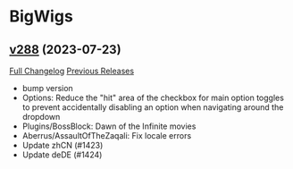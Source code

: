 # BigWigs

## [v288](https://github.com/BigWigsMods/BigWigs/tree/v288) (2023-07-23)
[Full Changelog](https://github.com/BigWigsMods/BigWigs/compare/v287.2...v288) [Previous Releases](https://github.com/BigWigsMods/BigWigs/releases)

- bump version  
- Options: Reduce the "hit" area of the checkbox for main option toggles to prevent accidentally disabling an option when navigating around the dropdown  
- Plugins/BossBlock: Dawn of the Infinite movies  
- Aberrus/AssaultOfTheZaqali: Fix locale errors  
- Update zhCN (#1423)  
- Update deDE (#1424)  

